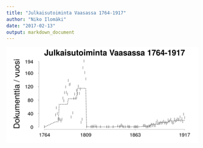 ```yaml
---
title: "Julkaisutoiminta Vaasassa 1764-1917"
author: "Niko Ilomäki"
date: "2017-02-13"
output: markdown_document
---
```






![plot of chunk Vaasa](figure/Vaasa-1.png)


